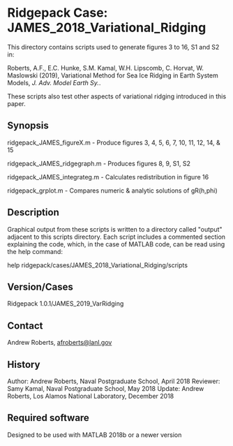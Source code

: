 # Ridgepack Case: JAMES\_2018\_Variational\_Ridging

This directory contains scripts used to generate figures 3 to 16, S1 and S2 in:

Roberts, A.F., E.C. Hunke, S.M. Kamal, W.H. Lipscomb, C. Horvat, W. Maslowski (2019),
Variational Method for Sea Ice Ridging in Earth System Models, *J. Adv. Model Earth Sy.*.

These scripts also test other aspects of variational ridging introduced in this paper.

## Synopsis

ridgepack\_JAMES\_figureX.m    - Produce figures 3, 4, 5, 6, 7, 10, 11, 12, 14, & 15 

ridgepack\_JAMES\_ridgegraph.m - Produces figures 8, 9, S1, S2

ridgepack\_JAMES\_integrateg.m - Calculates redistribution in figure 16

ridgepack\_grplot.m            - Compares numeric & analytic solutions of gR(h,phi)

## Description

Graphical output from these scripts is written to a directory called "output" adjacent to this scripts directory.  Each script includes a commented section explaining the code, which, in the case of MATLAB code, can be read using the help command:  

help ridgepack/cases/JAMES\_2018\_Variational\_Ridging/scripts

## Version/Cases

Ridgepack 1.0.1/JAMES_2019_VarRidging

## Contact

Andrew Roberts, afroberts@lanl.gov 

## History 

Author: Andrew Roberts, Naval Postgraduate School, April 2018 
Reviewer: Samy Kamal, Naval Postgraduate School, May 2018
Update: Andrew Roberts, Los Alamos National Laboratory, December 2018

## Required software

Designed to be used with MATLAB 2018b or a newer version
